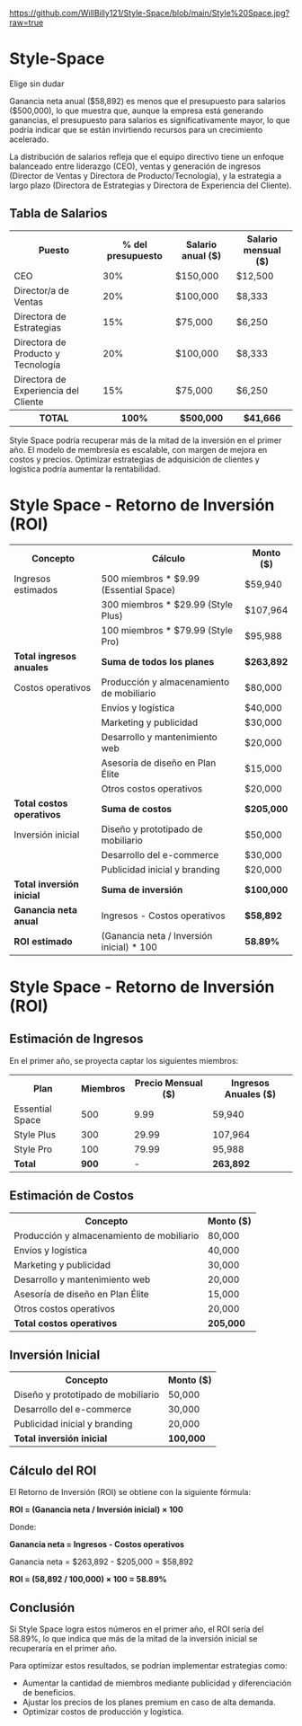 https://github.com/WillBilly121/Style-Space/blob/main/Style%20Space.jpg?raw=true
# Style-Space
Elige sin dudar
<!DOCTYPE html>
<html lang="es">
<head>
    <meta charset="UTF-8">
    <meta name="viewport" content="width=device-width, initial-scale=1.0">
Ganancia neta anual ($58,892) es menos que el presupuesto para salarios ($500,000), lo que muestra que, aunque la empresa está generando ganancias, el presupuesto para salarios es significativamente mayor, lo que podría indicar que se están invirtiendo recursos para un crecimiento acelerado.

La distribución de salarios refleja que el equipo directivo tiene un enfoque balanceado entre liderazgo (CEO), ventas y generación de ingresos (Director de Ventas y Directora de Producto/Tecnología), y la estrategia a largo plazo (Directora de Estrategias y Directora de Experiencia del Cliente).
</head>
<body>
    <h2>Tabla de Salarios</h2>
    <table>
        <tr>
            <th>Puesto</th>
            <th>% del presupuesto</th>
            <th>Salario anual ($)</th>
            <th>Salario mensual ($)</th>
        </tr>
        <tr>
            <td>CEO</td>
            <td>30%</td>
            <td>$150,000</td>
            <td>$12,500</td>
        </tr>
        <tr>
            <td>Director/a de Ventas</td>
            <td>20%</td>
            <td>$100,000</td>
            <td>$8,333</td>
        </tr>
        <tr>
            <td>Directora de Estrategias</td>
            <td>15%</td>
            <td>$75,000</td>
            <td>$6,250</td>
        </tr>
        <tr>
            <td>Directora de Producto y Tecnología</td>
            <td>20%</td>
            <td>$100,000</td>
            <td>$8,333</td>
        </tr>
        <tr>
            <td>Directora de Experiencia del Cliente</td>
            <td>15%</td>
            <td>$75,000</td>
            <td>$6,250</td>
        </tr>
        <tr>
            <th>TOTAL</th>
            <th>100%</th>
            <th>$500,000</th>
            <th>$41,666</th>
        </tr>
    </table>
</body>
</html>
<!DOCTYPE html>
<html lang="es">
<head>
    <meta charset="UTF-8">
    <meta name="viewport" content="width=device-width, initial-scale=1.0">
    <!DOCTYPE html>
<html lang="es">
<head>
    <meta charset="UTF-8">
    <meta name="viewport" content="width=device-width, initial-scale=1.0">

<!DOCTYPE html>
<html lang="es">
<head>
    <meta charset="UTF-8">
    <meta name="viewport" content="width=device-width, initial-scale=1.0">
         
    
Style Space podría recuperar más de la mitad de la inversión en el primer año.
El modelo de membresía es escalable, con margen de mejora en costos y precios.
Optimizar estrategias de adquisición de clientes y logística podría aumentar la rentabilidad.
    
</head>
<body>
    <h1>Style Space - Retorno de Inversión (ROI)</h1> 
    <table>
        <tr>
            <th>Concepto</th>
            <th>Cálculo</th>
            <th>Monto ($)</th>
        </tr>
        <tr><td>Ingresos estimados</td><td>500 miembros * $9.99 (Essential Space)</td><td>$59,940</td></tr>
        <tr><td></td><td>300 miembros * $29.99 (Style Plus)</td><td>$107,964</td></tr>
        <tr><td></td><td>100 miembros * $79.99 (Style Pro)</td><td>$95,988</td></tr>
        <tr><td><strong>Total ingresos anuales</strong></td><td><strong>Suma de todos los planes</strong></td><td><strong>$263,892</strong></td></tr>        
        <tr><td>Costos operativos</td><td>Producción y almacenamiento de mobiliario</td><td>$80,000</td></tr>
        <tr><td></td><td>Envíos y logística</td><td>$40,000</td></tr>
        <tr><td></td><td>Marketing y publicidad</td><td>$30,000</td></tr>
        <tr><td></td><td>Desarrollo y mantenimiento web</td><td>$20,000</td></tr>
        <tr><td></td><td>Asesoría de diseño en Plan Élite</td><td>$15,000</td></tr>
        <tr><td></td><td>Otros costos operativos</td><td>$20,000</td></tr>
        <tr><td><strong>Total costos operativos</strong></td><td><strong>Suma de costos</strong></td><td><strong>$205,000</strong></td></tr>    
        <tr><td>Inversión inicial</td><td>Diseño y prototipado de mobiliario</td><td>$50,000</td></tr>
        <tr><td></td><td>Desarrollo del e-commerce</td><td>$30,000</td></tr>
        <tr><td></td><td>Publicidad inicial y branding</td><td>$20,000</td></tr>
        <tr><td><strong>Total inversión inicial</strong></td><td><strong>Suma de inversión</strong></td><td><strong>$100,000</strong></td></tr>   
        <tr><td><strong>Ganancia neta anual</strong></td><td>Ingresos - Costos operativos</td><td><strong>$58,892</strong></td></tr>
        <tr><td><strong>ROI estimado</strong></td><td>(Ganancia neta / Inversión inicial) * 100</td><td><strong>58.89%</strong></td></tr>
    </table>
</body>
</html>

<!DOCTYPE html>
<html lang="es">
<head>
    <meta charset="UTF-8">
    <meta name="viewport" content="width=device-width, initial-scale=1.0">
</head>
<body>
    <h1>Style Space - Retorno de Inversión (ROI)</h1> 
    <h2>Estimación de Ingresos</h2>
    <p>En el primer año, se proyecta captar los siguientes miembros:</p>
    <table>
        <tr>
            <th>Plan</th>
            <th>Miembros</th>
            <th>Precio Mensual ($)</th>
            <th>Ingresos Anuales ($)</th>
        </tr>
        <tr><td>Essential Space</td><td>500</td><td>9.99</td><td>59,940</td></tr>
        <tr><td>Style Plus</td><td>300</td><td>29.99</td><td>107,964</td></tr>
        <tr><td>Style Pro</td><td>100</td><td>79.99</td><td>95,988</td></tr>
        <tr><td><strong>Total</strong></td><td><strong>900</strong></td><td>-</td><td><strong>263,892</strong></td></tr>
    </table>
    <h2>Estimación de Costos</h2>
    <table>
        <tr>
            <th>Concepto</th>
            <th>Monto ($)</th>
        </tr>
        <tr><td>Producción y almacenamiento de mobiliario</td><td>80,000</td></tr>
        <tr><td>Envíos y logística</td><td>40,000</td></tr>
        <tr><td>Marketing y publicidad</td><td>30,000</td></tr>
        <tr><td>Desarrollo y mantenimiento web</td><td>20,000</td></tr>
        <tr><td>Asesoría de diseño en Plan Élite</td><td>15,000</td></tr>
        <tr><td>Otros costos operativos</td><td>20,000</td></tr>
        <tr><td><strong>Total costos operativos</strong></td><td><strong>205,000</strong></td></tr>
    </table>
    <h2>Inversión Inicial</h2>
    <table>
        <tr>
            <th>Concepto</th>
            <th>Monto ($)</th>
        </tr>
        <tr><td>Diseño y prototipado de mobiliario</td><td>50,000</td></tr>
        <tr><td>Desarrollo del e-commerce</td><td>30,000</td></tr>
        <tr><td>Publicidad inicial y branding</td><td>20,000</td></tr>
        <tr><td><strong>Total inversión inicial</strong></td><td><strong>100,000</strong></td></tr>
    </table>
    <h2>Cálculo del ROI</h2>
    <p>El Retorno de Inversión (ROI) se obtiene con la siguiente fórmula:</p>
    <p><strong>ROI = (Ganancia neta / Inversión inicial) × 100</strong></p>
    <p>Donde:</p>
    <p><strong>Ganancia neta = Ingresos - Costos operativos</strong></p>
    <p>Ganancia neta = $263,892 - $205,000 = $58,892</p>
    <p><strong>ROI = (58,892 / 100,000) × 100 = 58.89%</strong></p>
    <h2>Conclusión</h2>
    <p>Si Style Space logra estos números en el primer año, el ROI sería del 58.89%, lo que indica que más de la mitad de la inversión inicial se recuperaría en el primer año.</p>
    <p>Para optimizar estos resultados, se podrían implementar estrategias como:</p>
    <ul>
        <li>Aumentar la cantidad de miembros mediante publicidad y diferenciación de beneficios.</li>
        <li>Ajustar los precios de los planes premium en caso de alta demanda.</li>
        <li>Optimizar costos de producción y logística.</li>
    </ul>
</body>
</html>
